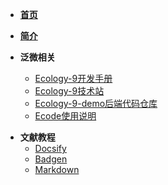 * [**首页**](/)
* [**简介**](README.md)

* **泛微相关**
  * [Ecology-9开发手册](weaver/ecology-9开发手册.md)
  * [Ecology-9技术站](<https://e-cloudstore.com/e9/index.html>)
  * [Ecology-9-demo后端代码仓库](<https://gitee.com/weaver_cs/ecology-9-demo>)
  * [Ecode使用说明](<https://e-cloudstore.com/ecode/doc?tdsourcetag=s_pcqq_aiomsg>)
 
- **文献教程**
  - [Docsify](<https://docsify.js.org/#/zh-cn/>)
  - [Badgen](<https://badgen.net/>)
  - [Markdown](<https://www.runoob.com/markdown/md-tutorial.html>)
